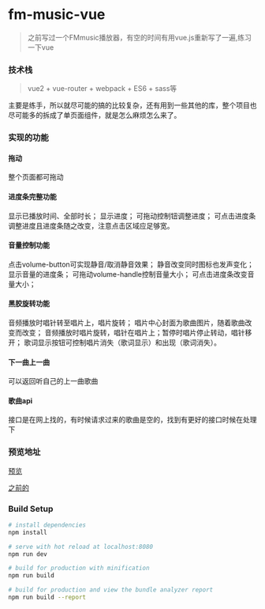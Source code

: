 # fm-music-vue

> 之前写过一个FMmusic播放器，有空的时间有用vue.js重新写了一遍,练习一下vue

### 技术栈

> vue2 + vue-router + webpack + ES6 + sass等

主要是练手，所以就尽可能的搞的比较复杂，还有用到一些其他的库，整个项目也尽可能多的拆成了单页面组件，就是怎么麻烦怎么来了。

### 实现的功能

#### 拖动

整个页面都可拖动

#### 进度条完整功能

显示已播放时间、全部时长；
显示进度；
可拖动控制钮调整进度；
可点击进度条调整进度且进度条随之改变，注意点击区域应足够宽。

#### 音量控制功能

点击volume-button可实现静音/取消静音效果；
静音改变同时图标也发声变化；
显示音量的进度条；
可拖动volume-handle控制音量大小；
可点击进度条改变音量大小；

#### 黑胶旋转功能

音频播放时唱针转至唱片上，唱片旋转；
唱片中心封面为歌曲图片，随着歌曲改变而改变；
音频播放时唱片旋转，唱针在唱片上；暂停时唱片停止转动，唱针移开；
歌词显示按钮可控制唱片消失（歌词显示）和出现（歌词消失）。

#### 下一曲上一曲

可以返回听自己的上一曲歌曲

#### 歌曲api

接口是在网上找的，有时候请求过来的歌曲是空的，找到有更好的接口时候在处理下

### 预览地址

[预览](http://www.ranzhouli.cn/fmvue)

[之前的](https://github.com/bingzhe/FM_music)

### Build Setup

``` bash
# install dependencies
npm install

# serve with hot reload at localhost:8080
npm run dev

# build for production with minification
npm run build

# build for production and view the bundle analyzer report
npm run build --report
```


